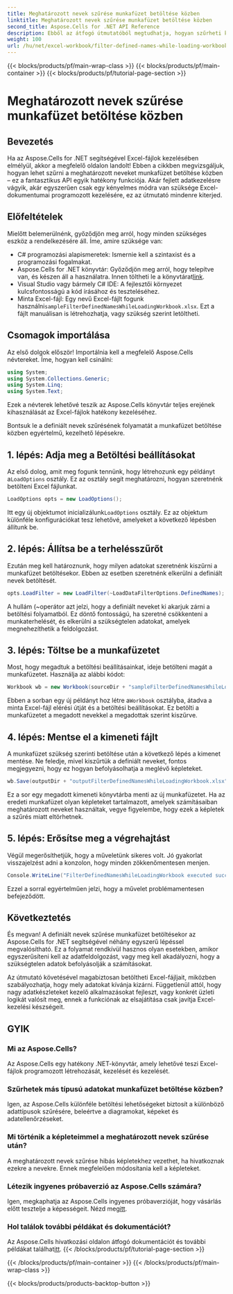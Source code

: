 ```yaml
---
title: Meghatározott nevek szűrése munkafüzet betöltése közben
linktitle: Meghatározott nevek szűrése munkafüzet betöltése közben
second_title: Aspose.Cells for .NET API Reference
description: Ebből az átfogó útmutatóból megtudhatja, hogyan szűrheti ki a meghatározott neveket az Aspose.Cells for .NET segítségével munkafüzet betöltésekor.
weight: 100
url: /hu/net/excel-workbook/filter-defined-names-while-loading-workbook/
---
```


{{< blocks/products/pf/main-wrap-class >}}
{{< blocks/products/pf/main-container >}}
{{< blocks/products/pf/tutorial-page-section >}}

# Meghatározott nevek szűrése munkafüzet betöltése közben

## Bevezetés

Ha az Aspose.Cells for .NET segítségével Excel-fájlok kezelésében elmélyül, akkor a megfelelő oldalon landolt! Ebben a cikkben megvizsgáljuk, hogyan lehet szűrni a meghatározott neveket munkafüzet betöltése közben – ez a fantasztikus API egyik hatékony funkciója. Akár fejlett adatkezelésre vágyik, akár egyszerűen csak egy kényelmes módra van szüksége Excel-dokumentumai programozott kezelésére, ez az útmutató mindenre kiterjed.

## Előfeltételek

Mielőtt belemerülnénk, győződjön meg arról, hogy minden szükséges eszköz a rendelkezésére áll. Íme, amire szüksége van:

- C# programozási alapismeretek: Ismernie kell a szintaxist és a programozási fogalmakat.
-  Aspose.Cells for .NET könyvtár: Győződjön meg arról, hogy telepítve van, és készen áll a használatra. Innen töltheti le a könyvtárat[link](https://releases.aspose.com/cells/net/).
- Visual Studio vagy bármely C# IDE: A fejlesztői környezet kulcsfontosságú a kód írásához és teszteléséhez.
-  Minta Excel-fájl: Egy nevű Excel-fájlt fogunk használni`sampleFilterDefinedNamesWhileLoadingWorkbook.xlsx`. Ezt a fájlt manuálisan is létrehozhatja, vagy szükség szerint letöltheti.

## Csomagok importálása

Az első dolgok először! Importálnia kell a megfelelő Aspose.Cells névtereket. Íme, hogyan kell csinálni:

```csharp
using System;
using System.Collections.Generic;
using System.Linq;
using System.Text;
```

Ezek a névterek lehetővé teszik az Aspose.Cells könyvtár teljes erejének kihasználását az Excel-fájlok hatékony kezeléséhez.

Bontsuk le a definiált nevek szűrésének folyamatát a munkafüzet betöltése közben egyértelmű, kezelhető lépésekre.

## 1. lépés: Adja meg a Betöltési beállításokat

 Az első dolog, amit meg fogunk tennünk, hogy létrehozunk egy példányt a`LoadOptions` osztály. Ez az osztály segít meghatározni, hogyan szeretnénk betölteni Excel fájlunkat.

```csharp
LoadOptions opts = new LoadOptions();
```

 Itt egy új objektumot inicializálunk`LoadOptions` osztály. Ez az objektum különféle konfigurációkat tesz lehetővé, amelyeket a következő lépésben állítunk be.

## 2. lépés: Állítsa be a terhelésszűrőt

Ezután meg kell határoznunk, hogy milyen adatokat szeretnénk kiszűrni a munkafüzet betöltésekor. Ebben az esetben szeretnénk elkerülni a definiált nevek betöltését.

```csharp
opts.LoadFilter = new LoadFilter(~LoadDataFilterOptions.DefinedNames);
```

A hullám (~operátor azt jelzi, hogy a definiált neveket ki akarjuk zárni a betöltési folyamatból. Ez döntő fontosságú, ha szeretné csökkenteni a munkaterhelését, és elkerülni a szükségtelen adatokat, amelyek megnehezíthetik a feldolgozást.

## 3. lépés: Töltse be a munkafüzetet

Most, hogy megadtuk a betöltési beállításainkat, ideje betölteni magát a munkafüzetet. Használja az alábbi kódot:

```csharp
Workbook wb = new Workbook(sourceDir + "sampleFilterDefinedNamesWhileLoadingWorkbook.xlsx", opts);
```

 Ebben a sorban egy új példányt hoz létre a`Workbook` osztályba, átadva a minta Excel-fájl elérési útját és a betöltési beállításokat. Ez betölti a munkafüzetet a megadott nevekkel a megadottak szerint kiszűrve.

## 4. lépés: Mentse el a kimeneti fájlt

A munkafüzet szükség szerinti betöltése után a következő lépés a kimenet mentése. Ne feledje, mivel kiszűrtük a definiált neveket, fontos megjegyezni, hogy ez hogyan befolyásolhatja a meglévő képleteket.

```csharp
wb.Save(outputDir + "outputFilterDefinedNamesWhileLoadingWorkbook.xlsx");
```

Ez a sor egy megadott kimeneti könyvtárba menti az új munkafüzetet. Ha az eredeti munkafüzet olyan képleteket tartalmazott, amelyek számításaiban meghatározott neveket használtak, vegye figyelembe, hogy ezek a képletek a szűrés miatt eltörhetnek.

## 5. lépés: Erősítse meg a végrehajtást

Végül megerősíthetjük, hogy a műveletünk sikeres volt. Jó gyakorlat visszajelzést adni a konzolon, hogy minden zökkenőmentesen menjen.

```csharp
Console.WriteLine("FilterDefinedNamesWhileLoadingWorkbook executed successfully.");
```

Ezzel a sorral egyértelműen jelzi, hogy a művelet problémamentesen befejeződött.

## Következtetés

És megvan! A definiált nevek szűrése munkafüzet betöltésekor az Aspose.Cells for .NET segítségével néhány egyszerű lépéssel megvalósítható. Ez a folyamat rendkívül hasznos olyan esetekben, amikor egyszerűsíteni kell az adatfeldolgozást, vagy meg kell akadályozni, hogy a szükségtelen adatok befolyásolják a számításokat.

Az útmutató követésével magabiztosan betöltheti Excel-fájljait, miközben szabályozhatja, hogy mely adatokat kívánja kizárni. Függetlenül attól, hogy nagy adatkészleteket kezelő alkalmazásokat fejleszt, vagy konkrét üzleti logikát valósít meg, ennek a funkciónak az elsajátítása csak javítja Excel-kezelési készségeit.

## GYIK

### Mi az Aspose.Cells?
Az Aspose.Cells egy hatékony .NET-könyvtár, amely lehetővé teszi Excel-fájlok programozott létrehozását, kezelését és kezelését.

### Szűrhetek más típusú adatokat munkafüzet betöltése közben?
Igen, az Aspose.Cells különféle betöltési lehetőségeket biztosít a különböző adattípusok szűrésére, beleértve a diagramokat, képeket és adatellenőrzéseket.

### Mi történik a képleteimmel a meghatározott nevek szűrése után?
A meghatározott nevek szűrése hibás képletekhez vezethet, ha hivatkoznak ezekre a nevekre. Ennek megfelelően módosítania kell a képleteket.

### Létezik ingyenes próbaverzió az Aspose.Cells számára?
 Igen, megkaphatja az Aspose.Cells ingyenes próbaverzióját, hogy vásárlás előtt tesztelje a képességeit. Nézd meg[itt](https://releases.aspose.com/).

### Hol találok további példákat és dokumentációt?
 Az Aspose.Cells hivatkozási oldalon átfogó dokumentációt és további példákat találhat[itt](https://reference.aspose.com/cells/net/).
{{< /blocks/products/pf/tutorial-page-section >}}

{{< /blocks/products/pf/main-container >}}
{{< /blocks/products/pf/main-wrap-class >}}

{{< blocks/products/products-backtop-button >}}
